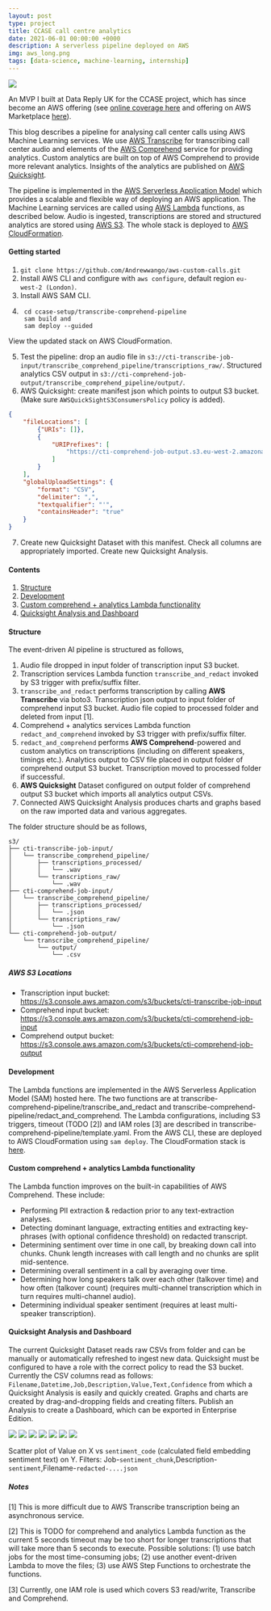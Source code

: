 ```yaml
---
layout: post
type: project
title: CCASE call centre analytics
date: 2021-06-01 00:00:00 +0000
description: A serverless pipeline deployed on AWS
img: aws_long.png
tags: [data-science, machine-learning, internship]
---
```


[![](https://img.shields.io/badge/GitHub-View%20on%20GitHub-blue?logo=GitHub)](https://github.com/Andrewwango/aws-custom-calls)

An MVP I built at Data Reply UK for the CCASE project, which has since become an AWS offering (see [online coverage here](https://www.reply.com/data-reply/ccase) and offering on AWS Marketplace [here](https://aws.amazon.com/marketplace/pp/prodview-faqktzg244ufu)).

This blog describes a pipeline for analysing call center calls using AWS Machine Learning services. We use [AWS Transcribe](aws.amazon.com/transcribe/) for transcribing call center audio and elements of the [AWS Comprehend](https://aws.amazon.com/comprehend/) service for providing analytics. Custom analytics are built on top of AWS Comprehend to provide more relevant analytics. Insights of the analytics are published on [AWS Quicksight](aws.amazon.com/quicksight/).

The pipeline is implemented in the [AWS Serverless Application Model](https://aws.amazon.com/serverless/sam/) which provides a scalable and flexible way of deploying an AWS application. The Machine Learning services are called using [AWS Lambda](aws.amazon.com/lambda/) functions, as described below. Audio is ingested, transcriptions are stored and structured analytics are stored using [AWS S3](aws.amazon.com/s3/). The whole stack is deployed to [AWS CloudFormation](https://aws.amazon.com/cloudformation/).

#### Getting started

1. `git clone https://github.com/Andrewwango/aws-custom-calls.git`
2. Install AWS CLI and configure with `aws configure`, default region `eu-west-2 (London)`.
3. Install AWS SAM CLI.
4. 
        cd ccase-setup/transcribe-comprehend-pipeline
        sam build and 
        sam deploy --guided

View the updated stack on AWS CloudFormation.

5. Test the pipeline: drop an audio file in `s3://cti-transcribe-job-input/transcribe_comprehend_pipeline/transcriptions_raw/`. Structured analytics CSV output in  `s3://cti-comprehend-job-output/transcribe_comprehend_pipeline/output/`.
6. AWS Quicksight: create manifest json which points to output S3 bucket. (Make sure `AWSQuickSightS3ConsumersPolicy` policy is added).

```json
{
    "fileLocations": [
        {"URIs": []},
        {
            "URIPrefixes": [
                "https://cti-comprehend-job-output.s3.eu-west-2.amazonaws.com/transcribe_comprehend_pipeline/output/"
            ]
        }
    ],
    "globalUploadSettings": {
        "format": "CSV",
        "delimiter": ",",
        "textqualifier": "'",
        "containsHeader": "true"
    }
}
```
7. Create new Quicksight Dataset with this manifest. Check all columns are appropriately imported. Create new Quicksight Analysis.

#### Contents
1. [Structure](#Structure)
2. [Development](#Development)
3. [Custom comprehend + analytics Lambda functionality](#functionality)
4. [Quicksight Analysis and Dashboard](#qs)

#### Structure

The event-driven AI pipeline is structured as follows,

1. Audio file dropped in input folder of transcription input S3 bucket.
2. Transcription services Lambda function `transcribe_and_redact` invoked by S3 trigger with prefix/suffix filter.
3. `transcribe_and_redact` performs transcription by calling **AWS Transcribe** via boto3. Transcription json output to input folder of comprehend input S3 bucket. Audio file copied to processed folder and deleted from input [1].
4. Comprehend + analytics services Lambda function `redact_and_comprehend` invoked by S3 trigger with prefix/suffix filter.
5. `redact_and_comprehend` performs **AWS Comprehend**-powered and custom analytics on transcriptions (including on different speakers, timings etc.). Analytics output to CSV file placed in output folder of comprehend output S3 bucket. Transcription moved to processed folder if successful.
6. **AWS Quicksight** Dataset configured on output folder of comprehend output S3 bucket which imports all analytics output CSVs.
7. Connected AWS Quicksight Analysis produces charts and graphs based on the raw imported data and various aggregates.

The folder structure should be as follows,

```
s3/
├── cti-transcribe-job-input/
│   └── transcribe_comprehend_pipeline/
│       ├── transcriptions_processed/
│       │   └── .wav
│       └── transcriptions_raw/
│           └── .wav
├── cti-comprehend-job-input/
│   └── transcribe_comprehend_pipeline/
│       ├── transcriptions_processed/
│       │   └── .json
│       └── transcriptions_raw/
│           └── .json
└── cti-comprehend-job-output/
    └── transcribe_comprehend_pipeline/
        └── output/
            └── .csv
```

##### AWS S3 Locations

- Transcription input bucket: https://s3.console.aws.amazon.com/s3/buckets/cti-transcribe-job-input
- Comprehend input bucket: https://s3.console.aws.amazon.com/s3/buckets/cti-comprehend-job-input
- Comprehend output bucket: https://s3.console.aws.amazon.com/s3/buckets/cti-comprehend-job-output

#### Development

The Lambda functions are implemented in the AWS Serverless Application Model (SAM) hosted here. The two functions are at transcribe-comprehend-pipeline/transcribe_and_redact and transcribe-comprehend-pipeline/redact_and_comprehend. The Lambda configurations, including S3 triggers, timeout (TODO [2]) and IAM roles [3] are described in transcribe-comprehend-pipeline/template.yaml. From the AWS CLI, these are deployed to AWS CloudFormation using `sam deploy`. The CloudFormation stack is [here](https://eu-west-2.console.aws.amazon.com/cloudformation/home?region=eu-west-2#/stacks/stackinfo?stackId=arn%3Aaws%3Acloudformation%3Aeu-west-2%3A337847985510%3Astack%2Ftranscribe-comprehend-pipeline%2Ff80d0e30-ce9b-11eb-ad06-061b6b0df246). 


#### Custom comprehend + analytics Lambda functionality <a name="functionality"></a>

The Lambda function improves on the built-in capabilities of AWS Comprehend. These include:

- Performing PII extraction & redaction prior to any text-extraction analyses.
- Detecting dominant language, extracting entities and extracting key-phrases (with optional confidence threshold) on redacted transcript.
- Determining sentiment over time in one call, by breaking down call into chunks. Chunk length increases with call length and no chunks are split mid-sentence.
- Determining overall sentiment in a call by averaging over time.
- Determining how long speakers talk over each other (talkover time) and how often (talkover count) (requires multi-channel transcription which in turn requires multi-channel audio).
- Determining individual speaker sentiment (requires at least multi-speaker transcription).

#### Quicksight Analysis and Dashboard <a name="qs"></a>

The current Quicksight Dataset reads raw CSVs from folder and can be manually or automatically refreshed to ingest new data. Quicksight must be configured to have a role with the correct policy to read the S3 bucket. Currently the CSV columns read as follows: `Filename,Datetime,Job,Description,Value,Text,Confidence` from which a Quicksight Analysis is easily and quickly created. Graphs and charts are created by drag-and-dropping fields and creating filters. Publish an Analysis to create a Dashboard, which can be exported in Enterprise Edition.

![](https://raw.githubusercontent.com/Andrewwango/aws-custom-calls/main/docs/quicksight-sentiment.png)
![](https://raw.githubusercontent.com/Andrewwango/aws-custom-calls/main/docs/quicksight-entities.png)
![](https://raw.githubusercontent.com/Andrewwango/aws-custom-calls/main/docs/quicksight-keyphrases.png)
![](https://raw.githubusercontent.com/Andrewwango/aws-custom-calls/main/docs/quicksight-talkover.png)
![](https://raw.githubusercontent.com/Andrewwango/aws-custom-calls/main/docs/quicksight-languages.png)
![](https://raw.githubusercontent.com/Andrewwango/aws-custom-calls/main/docs/quicksight-keyphraseswordcloud.png)
![](https://raw.githubusercontent.com/Andrewwango/aws-custom-calls/main/docs/quicksight-sentimentovertime.png)

Scatter plot of Value on X vs `sentiment_code` (calculated field embedding sentiment text) on Y. Filters: Job-`sentiment_chunk`,Description-`sentiment`,Filename-`redacted-....json`

##### Notes

[1] This is more difficult due to AWS Transcribe transcription being an asynchronous service.

[2] This is TODO for comprehend and analytics Lambda function as the current 5 seconds timeout may be too short for longer transcriptions that
will take more than 5 seconds to execute. Possible solutions: (1) use batch jobs for the most time-consuming jobs; (2) use another event-driven
Lambda to move the files; (3) use AWS Step Functions to orchestrate the functions.

[3] Currently, one IAM role is used which covers S3 read/write, Transcribe and Comprehend.

